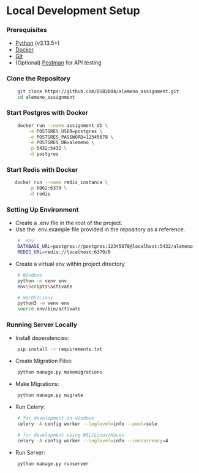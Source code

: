 # Local Development Setup

### Prerequisites

- [Python](https:/python.org/) (v3.13.5+)
- [Docker](https://www.docker.com/products/docker-desktop)
- [Git](https://git-scm.com/)
- (Optional) [Postman](https://www.postman.com/) for API testing

### Clone the Repository

```bash
    git clone https://github.com/DSB2004/alemeno_assignment.git
    cd alemeno_assignment
```

### Start Postgres with Docker

```bash
    docker run --name assignment_db \
        -e POSTGRES_USER=postgres \
        -e POSTGRES_PASSWORD=12345678 \
        -e POSTGRES_DB=alemeno \
        -p 5432:5432 \
        -d postgres
```

### Start Redis with Docker

```bash
   docker run --name redis_instance \
        -p 6062:6379 \
        -d redis

```

### Setting Up Environment

- Create a .env file in the root of the project.
- Use the .env.example file provided in the repository as a reference.

```bash
    # .env
    DATABASE_URL=postgres://postgres:12345678@localhost:5432/alemeno
    REDIS_URL=redis://localhost:6379/0

```

- Create a virtual env within project directory

```bash
    # Windows
    python -m venv env
    env\Scripts\activate

    # macOS/Linux
    python3 -m venv env
    source env/bin/activate
```

### Running Server Locally

- Install dependencies:

```bash
    pip install -r requirements.txt
```

- Create Migration Files:

```bash
    python manage.py makemigrations
```

- Make Migrations:

```bash
    python manage.py migrate
```

- Run Celery:

```bash
    # for development on windows
    celery -A config worker --loglevel=info --pool=solo

    # for development using WSL/Linux/Macos
    celery -A config worker --loglevel=info --concurrency=4
```

- Run Server:

```bash
    python manage.py runserver
```
